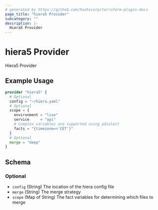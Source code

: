 ```yaml
---
# generated by https://github.com/hashicorp/terraform-plugin-docs
page_title: "hiera5 Provider"
subcategory: ""
description: |-
  Hiera5 Provider
---
```


# hiera5 Provider

Hiera5 Provider

## Example Usage

```terraform
provider "hiera5" {
  # Optional
  config = "~/hiera.yaml"
  # Optional
  scope = {
    environment = "live"
    service     = "api"
    # Complex variables are supported using pdialect
    facts = "{timezone=>'CET'}"
  }
  # Optional
  merge = "deep"
}
```

<!-- schema generated by tfplugindocs -->
## Schema

### Optional

- `config` (String) The location of the hiera config file
- `merge` (String) The merge strategy
- `scope` (Map of String) The fact variables for determining which files to merge
